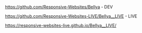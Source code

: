 https://github.com/Responsive-Websites/Bellya - DEV

https://github.com/Responsive-Websites-LIVE/Bellya__LIVE - LIVE

https://responsive-websites-live.github.io/Bellya__LIVE/
